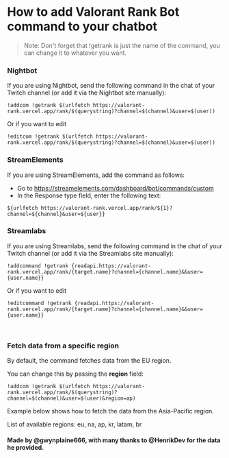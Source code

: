 # How to add Valorant Rank Bot command to your chatbot

> Note: Don't forget that !getrank is just the name of the command, you can change it to whatever you want.

### Nightbot
If you are using Nightbot, send the following command in the chat of your Twitch channel (or add it via the Nightbot site manually):
```
!addcom !getrank $(urlfetch https://valorant-rank.vercel.app/rank/$(querystring)?channel=$(channel)&user=$(user))
```
Or if you want to edit

```
!editcom !getrank $(urlfetch https://valorant-rank.vercel.app/rank/$(querystring)?channel=$(channel)&user=$(user))
```

### StreamElements
If you are using StreamElements, add the command as follows:
- Go to https://streamelements.com/dashboard/bot/commands/custom
- In the Response type field, enter the following text:
```
${urlfetch https://valorant-rank.vercel.app/rank/${1}?channel=${channel}&user=${user}}
```


### Streamlabs
If you are using Streamlabs, send the following command in the chat of your Twitch channel (or add it via the Streamlabs site manually):
```
!addcommand !getrank {readapi.https://valorant-rank.vercel.app/rank/{target.name}?channel={channel.name}&&user={user.name}}
```
Or if you want to edit
```
!editcommand !getrank {readapi.https://valorant-rank.vercel.app/rank/{target.name}?channel={channel.name}&&user={user.name}}
```
<br />

### Fetch data from a specific region

By default, the command fetches data from the EU region.

You can change this by passing the <b>region</b> field: 

```
!addcom !getrank $(urlfetch https://valorant-rank.vercel.app/rank/$(querystring)?channel=$(channel)&user=$(user)&region=ap)
``` 

Example below shows how to fetch the data from the Asia-Pacific region.

List of available regions: eu, na, ap, kr, latam, br

#### Made by @gwynplaine666, with many thanks to @HenrikDev for the data he provided.
